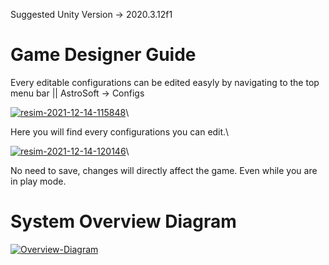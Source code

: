 Suggested Unity Version -> 2020.3.12f1

<h1>Game Designer Guide</h1>

Every editable configurations can be edited easyly by navigating to the top menu bar || AstroSoft -> Configs

<a href="https://imgbb.com/"><img src="https://i.ibb.co/KyKxMhY/resim-2021-12-14-115848.png" alt="resim-2021-12-14-115848" border="0"></a>\

Here you will find every configurations you can edit.\

<a href="https://ibb.co/cT84QFv"><img src="https://i.ibb.co/j4wnDM5/resim-2021-12-14-120146.png" alt="resim-2021-12-14-120146" border="0"></a>\

No need to save, changes will directly affect the game. Even while you are in play mode.


<h1>System Overview Diagram</h1>
<a href="https://ibb.co/NSzfRWC"><img src="https://i.ibb.co/cLdRq23/Overview-Diagram.png" alt="Overview-Diagram" border="0"></a>
